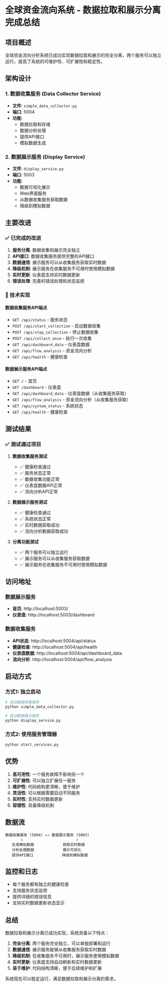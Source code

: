# 全球资金流向系统 - 数据拉取和展示分离完成总结

## 项目概述

全球资金流向分析系统已成功实现数据拉取和展示的完全分离，两个服务可以独立运行，提高了系统的可维护性、可扩展性和稳定性。

## 架构设计

### 1. 数据收集服务 (Data Collector Service)
- **文件**: `simple_data_collector.py`
- **端口**: 5004
- **功能**: 
  - 数据拉取和存储
  - 数据分析处理
  - 提供API接口
  - 模拟数据生成

### 2. 数据展示服务 (Display Service)
- **文件**: `display_service.py`
- **端口**: 5003
- **功能**:
  - 数据可视化展示
  - Web界面服务
  - 从数据收集服务获取数据
  - 降级到模拟数据

## 主要改进

### ✅ 已完成的改进

1. **服务分离**: 数据收集和展示完全独立
2. **API接口**: 数据收集服务提供完整的API接口
3. **数据通信**: 展示服务可以从收集服务获取实时数据
4. **降级机制**: 展示服务在收集服务不可用时使用模拟数据
5. **实时更新**: 仪表盘支持实时数据更新
6. **错误处理**: 完善的错误处理和状态监控

### 🔧 技术实现

#### 数据收集服务API端点
- `GET /api/status` - 服务状态
- `POST /api/start_collection` - 启动数据收集
- `POST /api/stop_collection` - 停止数据收集
- `POST /api/collect_once` - 执行一次收集
- `GET /api/dashboard_data` - 仪表盘数据
- `GET /api/flow_analysis` - 资金流向分析
- `GET /api/health` - 健康检查

#### 数据展示服务API端点
- `GET /` - 首页
- `GET /dashboard` - 仪表盘
- `GET /api/dashboard_data` - 仪表盘数据（从收集服务获取）
- `GET /api/flow_analysis` - 资金流向分析（从收集服务获取）
- `GET /api/system_status` - 系统状态
- `GET /api/health` - 健康检查

## 测试结果

### ✅ 测试通过项目
1. **数据收集服务测试**
   - ✅ 健康检查通过
   - ✅ 服务状态正常
   - ✅ 数据收集功能正常
   - ✅ 仪表盘数据API正常
   - ✅ 流向分析API正常

2. **数据展示服务测试**
   - ✅ 健康检查通过
   - ✅ 系统状态正常
   - ✅ 实时数据获取成功
   - ✅ 流向分析数据获取成功

3. **分离功能测试**
   - ✅ 两个服务可以独立运行
   - ✅ 展示服务可以从收集服务获取数据
   - ✅ 展示服务在收集服务不可用时使用模拟数据

## 访问地址

### 数据展示服务
- **首页**: http://localhost:5003/
- **仪表盘**: http://localhost:5003/dashboard

### 数据收集服务
- **API状态**: http://localhost:5004/api/status
- **健康检查**: http://localhost:5004/api/health
- **仪表盘数据**: http://localhost:5004/api/dashboard_data
- **流向分析**: http://localhost:5004/api/flow_analysis

## 启动方式

### 方式1: 独立启动
```bash
# 启动数据收集服务
python simple_data_collector.py

# 启动数据展示服务
python display_service.py
```

### 方式2: 使用服务管理器
```bash
python start_services.py
```

## 优势

1. **高可用性**: 一个服务故障不影响另一个
2. **可扩展性**: 可以独立扩展任一服务
3. **维护性**: 代码结构更清晰，便于维护
4. **灵活性**: 可以根据需要启动不同服务
5. **实时性**: 支持实时数据更新
6. **容错性**: 具备降级机制

## 数据流

```
数据收集服务 (5004) ←→ 数据展示服务 (5003)
       ↓                        ↓
   生成模拟数据             获取实时数据
   分析处理数据             展示可视化
   提供API接口             降级到模拟数据
```

## 监控和日志

- 每个服务都有独立的健康检查
- 支持服务状态监控
- 提供详细的错误信息
- 支持实时数据更新状态显示

## 总结

数据拉取和展示分离已成功实现，系统具备以下特点：

1. **完全分离**: 两个服务完全独立，可以单独部署和运行
2. **数据通信**: 展示服务能够从收集服务获取实时数据
3. **降级机制**: 在收集服务不可用时，展示服务使用模拟数据
4. **实时更新**: 仪表盘支持自动刷新和实时数据更新
5. **易于维护**: 代码结构清晰，便于后续维护和扩展

系统现在可以稳定运行，满足数据拉取和展示分离的需求。 